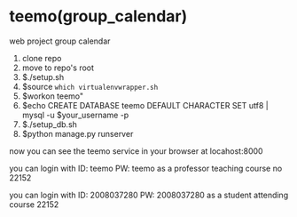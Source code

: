 teemo(group_calendar)
==============

web project group calendar

1. clone repo
2. move to repo's root
3. $./setup.sh
4. $source `which virtualenvwrapper.sh`
5. $workon teemo"
6. $echo CREATE DATABASE teemo DEFAULT CHARACTER SET utf8 | mysql -u $your_username -p
7. $./setup_db.sh
8. $python manage.py runserver

now you can see the teemo service in your browser at locahost:8000

you can login with ID: teemo PW: teemo as a professor teaching course no 22152

you can login with ID: 2008037280 PW: 2008037280 as a student attending course 22152

